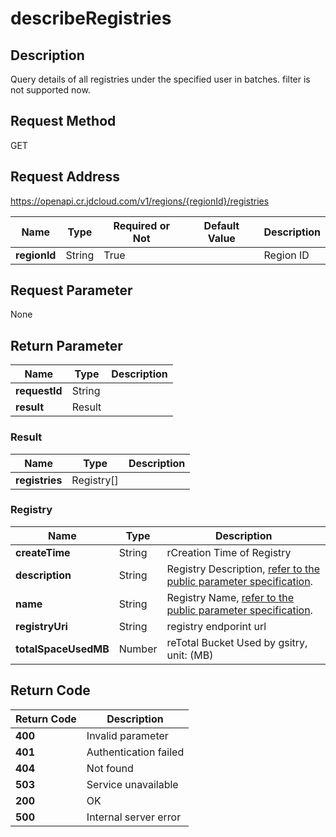 # describeRegistries


## Description
Query details of all registries under the specified user in batches.
filter is not supported now.


## Request Method
GET

## Request Address
https://openapi.cr.jdcloud.com/v1/regions/{regionId}/registries

|Name|Type|Required or Not|Default Value|Description|
|---|---|---|---|---|
|**regionId**|String|True| |Region ID|

## Request Parameter
None


## Return Parameter
|Name|Type|Description|
|---|---|---|
|**requestId**|String| |
|**result**|Result| |

### Result
|Name|Type|Description|
|---|---|---|
|**registries**|Registry[]| |
### Registry
|Name|Type|Description|
|---|---|---|
|**createTime**|String|rCreation Time of Registry|
|**description**|String|Registry Description, <a href=”https://www.jdcloud.com/help/detail/3870/isCatalog/1”>refer to the public parameter specification</a>.|
|**name**|String|Registry Name, <a href=”https://www.jdcloud.com/help/detail/3870/isCatalog/1”>refer to the public parameter specification</a>.|
|**registryUri**|String|registry endporint url|
|**totalSpaceUsedMB**|Number|reTotal Bucket Used by gsitry, unit: (MB)|

## Return Code
|Return Code|Description|
|---|---|
|**400**|Invalid parameter|
|**401**|Authentication failed|
|**404**|Not found|
|**503**|Service unavailable|
|**200**|OK|
|**500**|Internal server error|
